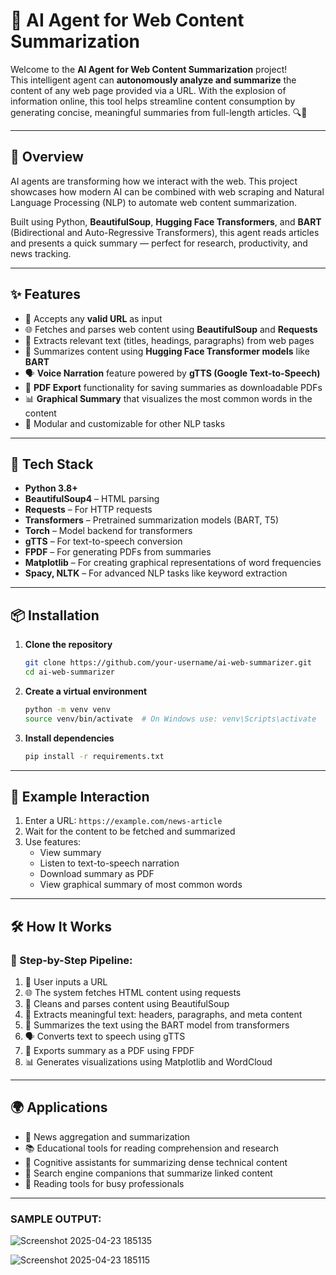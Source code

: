 
# 🚀 AI Agent for Web Content Summarization

Welcome to the **AI Agent for Web Content Summarization** project!  
This intelligent agent can **autonomously analyze and summarize** the content of any web page provided via a URL. With the explosion of information online, this tool helps streamline content consumption by generating concise, meaningful summaries from full-length articles. 🔍🤖

---

## 🧠 Overview

AI agents are transforming how we interact with the web. This project showcases how modern AI can be combined with web scraping and Natural Language Processing (NLP) to automate web content summarization.

Built using Python, **BeautifulSoup**, **Hugging Face Transformers**, and **BART** (Bidirectional and Auto-Regressive Transformers), this agent reads articles and presents a quick summary — perfect for research, productivity, and news tracking.

---

## ✨ Features

- 🔗 Accepts any **valid URL** as input
- 🌐 Fetches and parses web content using **BeautifulSoup** and **Requests**
- 📄 Extracts relevant text (titles, headings, paragraphs) from web pages
- 🤖 Summarizes content using **Hugging Face Transformer models** like **BART**
- 🗣️ **Voice Narration** feature powered by **gTTS (Google Text-to-Speech)**
- 📄 **PDF Export** functionality for saving summaries as downloadable PDFs
- 📊 **Graphical Summary** that visualizes the most common words in the content
- 🧩 Modular and customizable for other NLP tasks

---

## 🧰 Tech Stack

- **Python 3.8+**
- **BeautifulSoup4** – HTML parsing
- **Requests** – For HTTP requests
- **Transformers** – Pretrained summarization models (BART, T5)
- **Torch** – Model backend for transformers
- **gTTS** – For text-to-speech conversion
- **FPDF** – For generating PDFs from summaries
- **Matplotlib** – For creating graphical representations of word frequencies
- **Spacy, NLTK** – For advanced NLP tasks like keyword extraction

---

## 📦 Installation

1. **Clone the repository**
   ```bash
   git clone https://github.com/your-username/ai-web-summarizer.git
   cd ai-web-summarizer
2. **Create a virtual environment**
   ```bash
   python -m venv venv
   source venv/bin/activate  # On Windows use: venv\Scripts\activate
3. **Install dependencies**
   ```bash
   pip install -r requirements.txt
---

## 🚀 Example Interaction

1. Enter a URL: `https://example.com/news-article`  
2. Wait for the content to be fetched and summarized  
3. Use features:  
   - View summary  
   - Listen to text-to-speech narration  
   - Download summary as PDF  
   - View graphical summary of most common words
---

## 🛠️ How It Works

### 🧾 Step-by-Step Pipeline:
1. 🔗 User inputs a URL  
2. 🌐 The system fetches HTML content using requests  
3. 🧹 Cleans and parses content using BeautifulSoup  
4. 📄 Extracts meaningful text: headers, paragraphs, and meta content  
5. 🤖 Summarizes the text using the BART model from transformers  
6. 🗣️ Converts text to speech using gTTS  
7. 📄 Exports summary as a PDF using FPDF  
8. 📊 Generates visualizations using Matplotlib and WordCloud  
---
## 🌍 Applications

- 📰 News aggregation and summarization  
- 📚 Educational tools for reading comprehension and research  
- 🧠 Cognitive assistants for summarizing dense technical content  
- 🔎 Search engine companions that summarize linked content  
- 📖 Reading tools for busy professionals  
 
---

### **SAMPLE OUTPUT**:
![Screenshot 2025-04-23 185135](https://github.com/user-attachments/assets/102a717f-0f72-4ee1-8bb1-29b0511dc984)

![Screenshot 2025-04-23 185115](https://github.com/user-attachments/assets/0b33985b-2c35-4222-9936-71521981e3cc)





